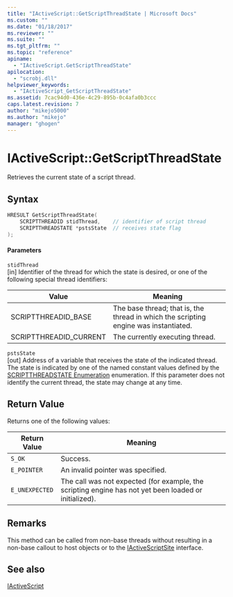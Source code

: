 ```yaml
---
title: "IActiveScript::GetScriptThreadState | Microsoft Docs"
ms.custom: ""
ms.date: "01/18/2017"
ms.reviewer: ""
ms.suite: ""
ms.tgt_pltfrm: ""
ms.topic: "reference"
apiname: 
  - "IActiveScript.GetScriptThreadState"
apilocation: 
  - "scrobj.dll"
helpviewer_keywords: 
  - "IActiveScript_GetScriptThreadState"
ms.assetid: 7cac94d0-436e-4c29-895b-0c4afa0b3ccc
caps.latest.revision: 7
author: "mikejo5000"
ms.author: "mikejo"
manager: "ghogen"
---
```

# IActiveScript::GetScriptThreadState
Retrieves the current state of a script thread.  
  
## Syntax  
  
```cpp
HRESULT GetScriptThreadState(  
    SCRIPTTHREADID stidThread,    // identifier of script thread  
    SCRIPTTHREADSTATE *pstsState  // receives state flag  
);  
```  
  
#### Parameters  
 `stidThread`  
 [in] Identifier of the thread for which the state is desired, or one of the following special thread identifiers:  
  
|Value|Meaning|  
|-----------|-------------|  
|SCRIPTTHREADID_BASE|The base thread; that is, the thread in which the scripting engine was instantiated.|  
|SCRIPTTHREADID_CURRENT|The currently executing thread.|  
  
 `pstsState`  
 [out] Address of a variable that receives the state of the indicated thread. The state is indicated by one of the named constant values defined by the [SCRIPTTHREADSTATE Enumeration](../../winscript/reference/scriptthreadstate-enumeration.md) enumeration. If this parameter does not identify the current thread, the state may change at any time.  
  
## Return Value  
 Returns one of the following values:  
  
|Return Value|Meaning|  
|------------------|-------------|  
|`S_OK`|Success.|  
|`E_POINTER`|An invalid pointer was specified.|  
|`E_UNEXPECTED`|The call was not expected (for example, the scripting engine has not yet been loaded or initialized).|  
  
## Remarks  
 This method can be called from non-base threads without resulting in a non-base callout to host objects or to the [IActiveScriptSite](../../winscript/reference/iactivescriptsite.md) interface.  
  
## See also  
 [IActiveScript](../../winscript/reference/iactivescript.md)